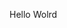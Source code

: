 Hello Wolrd

























































































































































































































































































































































































































































































































































































































































































































































































































































































































































































































































































































































































































































































































































































































































































































































































































































































































































































































































































